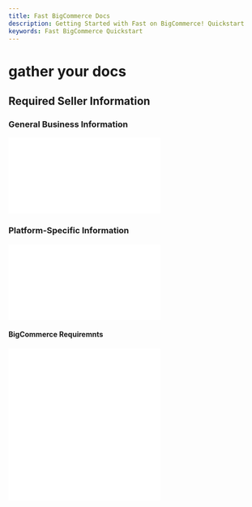 ```yaml
---
title: Fast BigCommerce Docs
description: Getting Started with Fast on BigCommerce! Quickstart
keywords: Fast BigCommerce Quickstart
---
```


# gather your docs

## Required Seller Information

### General Business Information

<embed src="/reusables/seller-docs/_required-seller-information.md" />

### Platform-Specific Information

<embed src="/reusables/seller-docs/_platform_ecommerce_all_fast_access_requirement.md" />

#### BigCommerce Requiremnts

<embed src="/reusables/seller-docs/_platform_bigcommerce_requirements.md" />

<embed src="/reusables/seller-docs/_platform_attention_seller_onboarding_credentials_same_session_requirement.md" />
